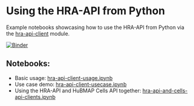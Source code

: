 # Using the HRA-API from Python

Example notebooks showcasing how to use the HRA-API from Python via the [hra-api-client](https://pypi.org/project/hra-api-client/) module.

[![Binder](https://mybinder.org/badge_logo.svg)](https://mybinder.org/v2/gh/x-atlas-consortia/hra-api/HEAD)

## Notebooks:

* Basic usage: [hra-api-client-usage.ipynb](./hra-api-client-usage.ipynb)
* Use case demo: [hra-api-client-usecase.ipynb](./hra-api-client-usecase.ipynb)
* Using the HRA-API and HuBMAP Cells API together: [hra-api-and-cells-api-clients.ipynb](./hra-api-and-cells-api-clients.ipynb)
